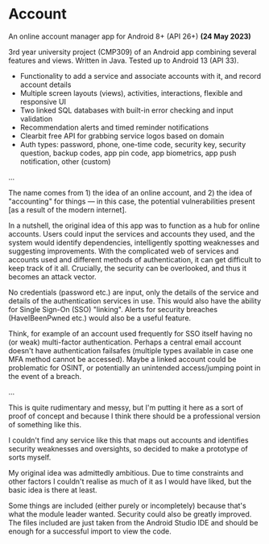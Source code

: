 # Account
An online account manager app for Android 8+ (API 26+)
**(24 May 2023)**

3rd year university project (CMP309) of an Android app combining several features and views. Written in Java. Tested up to Android 13 (API 33).

- Functionality to add a service and associate accounts with it, and record account details
- Multiple screen layouts (views), activities, interactions, flexible and responsive UI
- Two linked SQL databases with built-in error checking and input validation
- Recommendation alerts and timed reminder notifications
- Clearbit free API for grabbing service logos based on domain
- Auth types: password, phone, one-time code, security key, security question, backup codes, app pin code, app biometrics, app push notification, other (custom)

...
  
The name comes from 1) the idea of an online account, and 2) the idea of "accounting" for things — in this case, the potential vulnerabilities present [as a result of the modern internet].

In a nutshell, the original idea of this app was to function as a hub for online accounts. Users could input the services and accounts they used, and the system would identify dependencies, intelligently spotting weaknesses and suggesting improvements. With the complicated web of services and accounts used and different methods of authentication, it can get difficult to keep track of it all. Crucially, the security can be overlooked, and thus it becomes an attack vector.

No credentials (password etc.) are input, only the details of the service and details of the authentication services in use. This would also have the ability for Single Sign-On (SSO) "linking". Alerts for security breaches (HaveIBeenPwned etc.) would also be a useful feature.

Think, for example of an account used frequently for SSO itself having no (or weak) multi-factor authentication. Perhaps a central email account doesn't have authentication failsafes (multiple types available in case one MFA method cannot be accessed). Maybe a linked account could be problematic for OSINT, or potentially an unintended access/jumping point in the event of a breach.

...

This is quite rudimentary and messy, but I'm putting it here as a sort of proof of concept and because I think there should be a professional version of something like this.

I couldn't find any service like this that maps out accounts and identifies security weaknesses and oversights, so decided to make a prototype of sorts myself.

My original idea was admittedly ambitious. Due to time constraints and other factors I couldn't realise as much of it as I would have liked, but the basic idea is there at least.

Some things are included (either purely or incompletely) because that's what the module leader wanted. Security could also be greatly improved. The files included are just taken from the Android Studio IDE and should be enough for a successful import to view the code.
